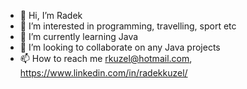 - 👋 Hi, I’m Radek
- 👀 I’m interested in programming, travelling, sport etc
- 🌱 I’m currently learning Java
- 💞️ I’m looking to collaborate on any Java projects
- 📫 How to reach me rkuzel@hotmail.com, https://www.linkedin.com/in/radekkuzel/
